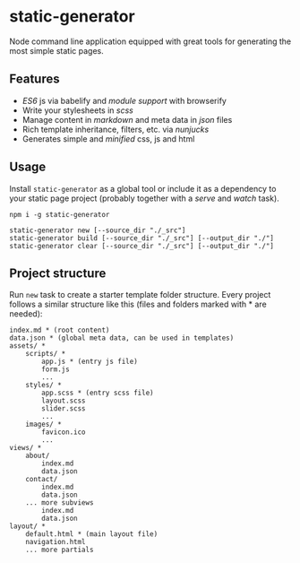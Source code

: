static-generator
======

Node command line application equipped with great tools for generating the most simple static pages.

## Features

- *ES6* js via babelify and *module support* with browserify
- Write your stylesheets in *scss*
- Manage content in *markdown* and meta data in *json* files
- Rich template inheritance, filters, etc. via *nunjucks*
- Generates simple and *minified* css, js and html

## Usage

Install `static-generator` as a global tool or include it as a dependency to your static page project (probably together with a *serve* and *watch* task).

```
npm i -g static-generator

static-generator new [--source_dir "./_src"]
static-generator build [--source_dir "./_src"] [--output_dir "./"]
static-generator clear [--source_dir "./_src"] [--output_dir "./"]
```

## Project structure

Run `new` task to create a starter template folder structure. Every project follows a similar structure like this (files and folders marked with * are needed):

```
index.md * (root content)
data.json * (global meta data, can be used in templates)
assets/ *
    scripts/ *
        app.js * (entry js file)
        form.js
        ...
    styles/ *
        app.scss * (entry scss file)
        layout.scss
        slider.scss
        ...
    images/ *
        favicon.ico
        ...
views/ *
    about/
        index.md
        data.json
    contact/
        index.md
        data.json
    ... more subviews
        index.md
        data.json
layout/ *
    default.html * (main layout file)
    navigation.html
    ... more partials
```
